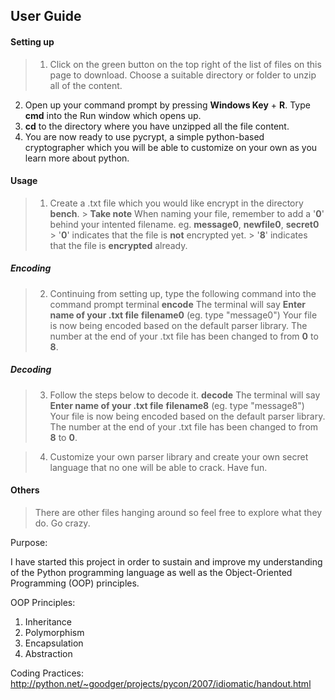 ## User Guide

#### Setting up

> 1. Click on the green button on the top right of the list of files on this page to download. Choose a suitable directory or folder to unzip all of the content.
  2. Open up your command prompt by pressing **Windows Key** + **R**. Type **cmd** into the Run window which opens up.
  3. **cd** to the directory where you have unzipped all the file content.
  4. You are now ready to use pycrypt, a simple python-based cryptographer which you will be able to customize on your own as you learn more about python. 

#### Usage

> 1. Create a .txt file which you would like encrypt in the directory **bench**.
	> **Take note** When naming your file, remember to add a '**0**' behind your intented filename. eg. **message0**, **newfile0**, **secret0**
	> '**0**' indicates that the file is **not** encrypted yet.
	> '**8**' indicates that the file is **encrypted** already.

##### Encoding
> 2. Continuing from setting up, type the following command into the command prompt terminal
 > **encode**
 > The terminal will say **Enter name of your .txt file**
 > **filename0** (eg. type "message0")
 > Your file is now being encoded based on the default parser library. The number at the end of your .txt file has been changed to from **0** to **8**. 

##### Decoding
> 3. Follow the steps below to decode it.
 > **decode**
 > The terminal will say **Enter name of your .txt file**
 > **filename8** (eg. type "message8")
 > Your file is now being encoded based on the default parser library. The number at the end of your .txt file has been changed to from **8** to **0**. 

> 4. Customize your own parser library and create your own secret language that no one will be able to crack. Have fun.  


#### Others

> There are other files hanging around so feel free to explore what they do. Go crazy.

Purpose: 

I have started this project in order to sustain and improve my understanding of the Python programming language as well as the Object-Oriented Programming (OOP) principles.

OOP Principles:

1. Inheritance
2. Polymorphism
3. Encapsulation
4. Abstraction

Coding Practices:
http://python.net/~goodger/projects/pycon/2007/idiomatic/handout.html
